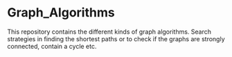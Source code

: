 # Graph_Algorithms
This repository contains the different kinds of graph algorithms. 
Search strategies in finding the shortest paths or to check if the graphs are strongly connected, contain a cycle etc.
